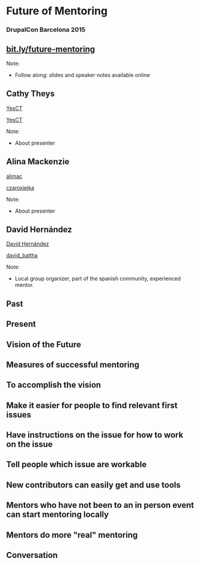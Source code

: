 <!-- .slide: data-background="custom/images/barcelona-splash.jpg" -->




# Future of Mentoring
### DrupalCon Barcelona 2015



## [bit.ly/future-mentoring](http://bit.ly/future-mentoring)

Note:
- Follow along: slides and speaker notes available online



## Cathy Theys

<a href="https://www.drupal.org/u/yesct"><i class="fa fa-drupal"></i> YesCT</a>

<a href="https://twitter.com/YesCT"><i class="fa fa-twitter"></i> YesCT</a>

Note:
- About presenter



## Alina Mackenzie

<a href="https://www.drupal.org/u/alimac"><i class="fa fa-drupal"></i> alimac</a>

<a href="https://twitter.com/czaroxiejka"><i class="fa fa-twitter"></i> czaroxiejka</a>

Note:
- About presenter



## David Hernández

<a href="https://www.drupal.org/u/david-hernández"><i class="fa fa-drupal"></i> David Hernández</a>

<a href="https://twitter.com/david_baltha"><i class="fa fa-twitter"></i> david_baltha</a>

Note:
- Local group organizer, part of the spanish community, experienced mentor.



## Past



## Present



## Vision of the Future



## Measures of successful mentoring



## To accomplish the vision



## Make it easier for people to find relevant first issues



## Have instructions on the issue for how to work on the issue



## Tell people which issue are workable



## New contributors can easily get and use tools



## Mentors who have not been to an in person event can start mentoring locally



## Mentors do more "real" mentoring



## Conversation
